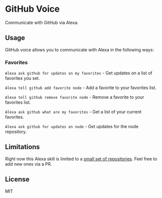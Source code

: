 # GitHub Voice

Communicate with GitHub via Alexa.

## Usage

GitHub voice allows you to communicate with Alexa in the following ways:

### Favorites

`Alexa ask github for updates on my favorites` - Get updates on a list of favorites you set.

`Alexa tell github add favorite node` - Add a favorite to your favorites list.

`Alexa tell github remove favorite node` - Remove a favorite to your favorites list.

`Alexa ask github what are my favorites` - Get a list of your current favorites.

`Alexa ask github for updates on node` - Get updates for the node repository.

## Limitations

Right now this Alexa skill is limited to a [small set of repositories](https://github.com/tlovett1/github-voice/blob/master/lambda/custom/data/repos.json). Feel free to add new ones via a PR.

## License

MIT
